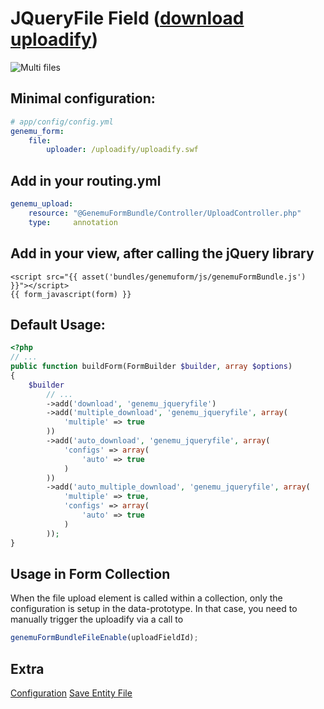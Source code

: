 # JQueryFile Field ([download uploadify](http://www.uploadify.com))

![Multi files](https://github.com/genemu/GenemuFormBundle/raw/2.0/Resources/doc/jquery/file/images/multiple.png)

## Minimal configuration:

``` yml
# app/config/config.yml
genemu_form:
    file:
        uploader: /uploadify/uploadify.swf
```

## Add in your routing.yml

``` yml
genemu_upload:
    resource: "@GenemuFormBundle/Controller/UploadController.php"
    type:     annotation
```

## Add in your view, after calling the jQuery library
``` twig
<script src="{{ asset('bundles/genemuform/js/genemuFormBundle.js') }}"></script>
{{ form_javascript(form) }}
```

## Default Usage:

``` php
<?php
// ...
public function buildForm(FormBuilder $builder, array $options)
{
    $builder
        // ...
        ->add('download', 'genemu_jqueryfile')
        ->add('multiple_download', 'genemu_jqueryfile', array(
            'multiple' => true
        ))
        ->add('auto_download', 'genemu_jqueryfile', array(
            'configs' => array(
                'auto' => true
            )
        ))
        ->add('auto_multiple_download', 'genemu_jqueryfile', array(
            'multiple' => true,
            'configs' => array(
                'auto' => true
            )
        ));
}
```

## Usage in Form Collection
When the file upload element is called within a collection, only the configuration is setup in the data-prototype.
In that case, you need to manually trigger the uploadify via a call to 

``` javascript
genemuFormBundleFileEnable(uploadFieldId);
```

## Extra

[Configuration](https://github.com/genemu/GenemuFormBundle/blob/2.0/Resources/doc/jquery/file/default.md)
[Save Entity File](https://github.com/genemu/GenemuFormBundle/blob/2.0/Resources/doc/jquery/file/entity.md)

